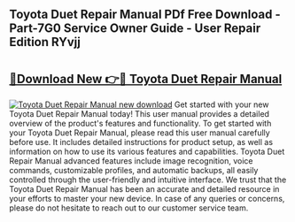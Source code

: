 ## Toyota Duet Repair Manual PDf Free Download - Part-7G0 Service Owner Guide - User Repair Edition RYvjj

# <h2><a href="http://bc6047.oget.top/?id=Toyota+Duet+Repair+Manual">🔗Download New 👉🔴 Toyota Duet Repair Manual</a></h2>

[![Toyota Duet Repair Manual new download](https://i.imgur.com/5g1atiW.png)](http://bc6047.oget.top/?id=Toyota+Duet+Repair+Manual)
Get started with your new Toyota Duet Repair Manual today! This user manual provides a detailed overview of the product's features and functionality. To get started with your Toyota Duet Repair Manual, please read this user manual carefully before use. It includes detailed instructions for product setup, as well as information on how to use its various features and capabilities. Toyota Duet Repair Manual advanced features include image recognition, voice commands, customizable profiles, and automatic backups, all easily controlled through the user-friendly and intuitive interface. We trust that the Toyota Duet Repair Manual has been an accurate and detailed resource in your efforts to master your new device. In case of any queries or concerns, please do not hesitate to reach out to our customer service team.
